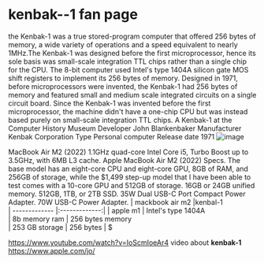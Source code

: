 # kenbak--1 fan page
the Kenbak-1 was a true stored-program computer that offered 256 bytes of memory, a wide variety of operations and a speed equivalent to nearly 1MHz.The Kenbak-1 was designed before the first microprocessor, hence its sole basis was small-scale integration TTL chips rather than a single chip for the CPU. The 8-bit computer used Intel's type 1404A silicon gate MOS shift registers to implement its 256 bytes of memory.
Designed in 1971, before microprocessors were invented, the Kenbak-1 had 256 bytes of memory and featured small and medium scale integrated circuits on a single circuit board. 
Since the Kenbak-1 was invented before the first microprocessor, the machine didn't have a one-chip CPU but was instead based purely on small-scale integration TTL chips.
A Kenbak-1 at the Computer History Museum
Developer	John Blankenbaker
Manufacturer	Kenbak Corporation
Type	Personal computer
Release date	1971
![image](https://github.com/nasserkhurma/kenbak--1/assets/156060823/432c04ff-16a3-48c4-aadd-74b33ce664fe)

MacBook Air M2 (2022)
1.1GHz quad-core Intel Core i5, Turbo Boost up to 3.5GHz, with 6MB L3 cache. 
Apple MacBook Air M2 (2022) Specs. The base model has an eight-core CPU and eight-core GPU, 8GB of RAM, and 256GB of storage, while the $1,499 step-up model that I have been able to test comes with a 10-core GPU and 512GB of storage. 
16GB or 24GB unified memory. 512GB, 1TB, or 2TB SSD. 35W Dual USB-C Port Compact Power Adapter. 70W USB-C Power Adapter.
| mackbook air m2        |kenbal-1           
| ------------- |:-------------:| 
| apple m1     | Intel's type 1404A  
| 8b memory ram    | 256 bytes memory      
| 253 GB storage | 256 bytes      |    $

https://www.youtube.com/watch?v=IoScmIoeAr4 video about **kenbak-1**
https://www.apple.com/jo/ 
[^1]: apple website.  
